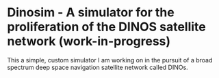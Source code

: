 # Dinosim - A simulator for the proliferation of the DINOS satellite network (work-in-progress) 
This a simple, custom simulator I am working on in the pursuit of a broad spectrum deep space navigation satellite network called DINOs.
